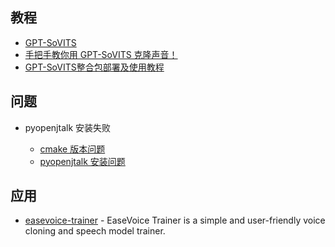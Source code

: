## 教程

- [GPT-SoVITS](https://www.bilibili.com/video/BV12g4y1m7Uw)
- [手把手教你用 GPT-SoVITS 克隆声音！](https://www.bilibili.com/video/BV1P541117yn)
- [GPT-SoVITS整合包部署及使用教程](https://www.bilibili.com/opus/894557412175904808)

## 问题

- pyopenjtalk 安装失败

  - [cmake 版本问题](https://github.com/RVC-Boss/GPT-SoVITS/issues/1131)
  - [pyopenjtalk 安装问题](https://github.com/r9y9/pyopenjtalk/issues/99)

## 应用

- [easevoice-trainer](https://github.com/megaease/easevoice-trainer) - EaseVoice Trainer is a simple and user-friendly voice cloning and speech model trainer.